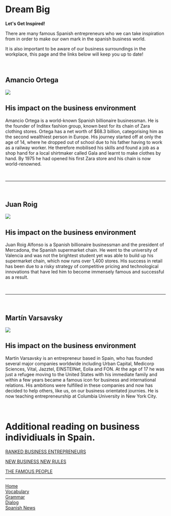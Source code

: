 <h1>Dream Big</h1>
<p><strong> Let's Get Inspired!</strong></p>
<p>There are many famous Spanish entrepreneurs who we can take inspiration from in order to make our own mark in the spanish business world.</p>
<p>It is also important to be aware of our business surroundings in the workplace, this page and the links below will keep you up to date!</p>
<p>&nbsp;</p>
<div>
<div>
<h2><strong>Amancio Ortega</strong></h2>
<img src="https://specials-images.forbesimg.com/imageserve/5c76b94131358e35dd27748e/416x416.jpg?background=000000&amp;cropX1=549&amp;cropX2=1878&amp;cropY1=275&amp;cropY2=1604" /></div>
<div>
<h2><strong><strong>His impact on the business environment</strong></strong></h2>
<p>Amancio Ortega is a world-known Spanish billionaire businessman. He is the founder of Inditex fashion group, known best for its chain of Zara clothing stores. Ortega has a net worth of $68.3 billion, categorising him as the second wealthiest person in Europe. His journey started off at only the age of 14, where he dropped out of school due to his father having to work as a railway worker. He therefore mobilised his skills and found a job as a shop hand for a local shirtmaker called Gala and learnt to make clothes by hand. By 1975 he had opened his first Zara store and his chain is now world-renowned.</p>
</div>
</div>
<p>&nbsp;</p>
<hr />
<p>&nbsp;</p>
<div>
<div>
<h2><strong>Juan Roig</strong></h2>
<img src="https://e00-lab-elmundo.uecdn.es/los-mas-ricos/images/portraits/big/juan-roig-alfonso.jpg" /></div>
<div>
<h2><strong>His impact on the business environment</strong></h2>
<p>Juan Roig Alfonso is a Spanish billionaire businessman and the president of Mercadona, the Spanish supermarket chain. He went to the university of Valencia and was not the brightest student yet was able to build up his supermarket chain, which now runs over 1,400 stores. His success in retail has been due to a risky strategy of competitive pricing and technological innovations that have led him to become immensely famous and successful as a result.</p>
</div>
</div>
<p>&nbsp;</p>
<hr />
<p>&nbsp;</p>
<div>
<div>
<h2><strong>Martín Varsavsky</strong></h2>
<img src="https://upload.wikimedia.org/wikipedia/commons/thumb/c/ca/RetratoMartinVarsavsky.jpg/220px-RetratoMartinVarsavsky.jpg" /></div>
<div>
<h2><strong>His impact on the business environment</strong></h2>
<p>Martín Varsavsky is an entrepreneur based in Spain, who has founded several major companies worldwide including Urban Capital, Medicorp Sciences, Vital, Jazztel, EINSTEINet, Eolia and FON. At the age of 17 he was just a refugee moving to the United States with his immediate family and within a few years became a famous icon for business and international relations. His ambitions were fulfilled in these companies and now has decided to help others, like us, on our business orientated journies. He is now teaching entrepreneurship at Columbia University in New York City.</p>
</div>
</div>
<p>&nbsp;</p>

<p><h1>Additional reading on business individiuals in Spain.</h1></p>
<p><a href="https://www.ranker.com/list/famous-entrepreneurs-from-spain/reference"> RANKED BUSINESS ENTREPRENEURS </a></p>
<p><a href="https://www.lexington.es/en/blog/young-successful-spanish-entrepreneurs"> NEW BUSINESS NEW RULES </a></p>
 <p> <a href="https://www.thefamouspeople.com/spanish-business-people.php"> THE FAMOUS PEOPLE </a></p>



<hr>

  
  <p>
 <a href="index.html">Home</a><br />
 <a href="page2.html">Vocabulary</a><br />
 <a href="page3.html">Grammar</a><br />
<a href="page4.html">Dialog</a><br />
<a href="page5.html">Spanish News</a>
</p>

